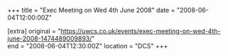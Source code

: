 +++
title = "Exec Meeting on Wed 4th June 2008"
date = "2008-06-04T12:00:00Z"

[extra]
original = "https://uwcs.co.uk/events/exec-meeting-on-wed-4th-june-2008-1474489009893/"    
end = "2008-06-04T12:30:00Z"
location = "DCS"
+++



